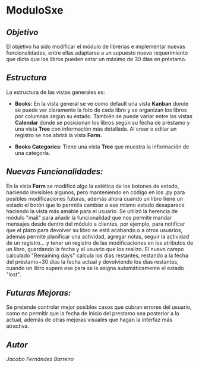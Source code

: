 # ModuloSxe
## _Objetivo_
El objetivo ha sido modificar el módulo de librerías e implementar nuevas funcionalidades, entre ellas adaptarse a un supuesto nuevo requerimiento que dicta que los libros pueden estar un máximo de 30 días en préstamo.
## _Estructura_
La estructura de las vistas generales es:
- **Books**:
    En la vista general se ve como default una vista **Kanban** donde se puede ver claramente la foto de cada libro y se organizan los libros por columnas según su estado. También se puede variar entre las vistas **Calendar** donde se posicionan los libros según su fecha de préstamo y una vista **Tree** con información más detallada. Al crear o editar un registro se nos abrirá la vista **Form**.
  
- **Books Categories**:
    Tiene una vista **Tree** que muestra la información de una categoría.
    
## _Nuevas Funcionalidades:_
   En la vista **Form** se modificó algo la estética de los botones de estado, haciendo invisibles algunos, pero manteniendo en código en los .py para posibles modificaciones futuras, además ahora cuando un libro tiene un estado el botón que lo permitía cambiar a ese mismo estado desaparece haciendo la vista más amable para el usuario. Se utilizó la herencia de módulo "mail" para añadir la funcionalidad que nos permite mandar mensajes desde dentro del módulo a clientes, por ejemplo, para notificar que el plazo para devolver su libro se está acabando o a otros usuarios, además permite planificar una actividad, agregar notas, seguir la actividad de un registro... y tener un registro de las modificaciones en los atributos de un libro, guardando la fecha y el usuario que los realizo.
   El nuevo campo calculado "Remaining days" calcula los días restantes, restando a la fecha del préstamo+30 días la fecha actual y devolviendo los días restantes, cuando un libro supera ese para se le asigna automáticamente el estado "lost". 
   
## _Futuras Mejoras:_   
  Se pretende controlar mejor posibles casos que cubran errores del usuario, como no permitir que la fecha de inicio del prestamo sea posterior a la actual, además de otras mejoras visuales que hagan la interfaz más atractiva.
  
## _Autor_
_Jacobo Fernández Barreiro_  
